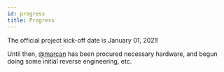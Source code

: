 ```yaml
---
id: progress
title: Progress
---
```


The official project kick-off date is January 01, 2021!

Until then, [@marcan](https://twitter.com/marcan42) has been procured necessary hardware, and begun doing some initial reverse engineering, etc.
